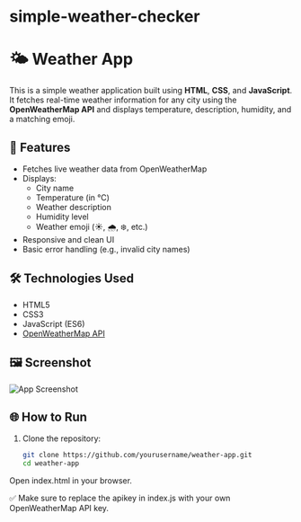 # simple-weather-checker
# 🌤️ Weather App

This is a simple weather application built using **HTML**, **CSS**, and **JavaScript**. It fetches real-time weather information for any city using the **OpenWeatherMap API** and displays temperature, description, humidity, and a matching emoji.

## 🚀 Features

- Fetches live weather data from OpenWeatherMap
- Displays:
  - City name
  - Temperature (in °C)
  - Weather description
  - Humidity level
  - Weather emoji (☀️, 🌧️, ❄️, etc.)
- Responsive and clean UI
- Basic error handling (e.g., invalid city names)

## 🛠️ Technologies Used

- HTML5
- CSS3
- JavaScript (ES6)
- [OpenWeatherMap API](https://openweathermap.org/api)

## 🖼️ Screenshot

![App Screenshot](https://via.placeholder.com/600x300?text=Weather+App+UI)

## 🌐 How to Run

1. Clone the repository:
   ```bash
   git clone https://github.com/yourusername/weather-app.git
   cd weather-app
Open index.html in your browser.

✅ Make sure to replace the apikey in index.js with your own OpenWeatherMap API key.
